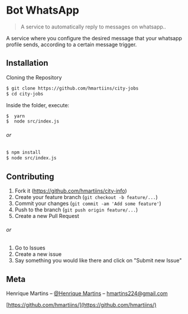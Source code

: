 # Bot WhatsApp
>A service to automatically reply to messages on whatsapp..

A service where you configure the desired message that your whatsapp profile sends, according to a certain message trigger.

## Installation

Cloning the Repository

```sh
$ git clone https://github.com/hmartiins/city-jobs
$ cd city-jobs  
```

Inside the folder, execute:

```sh
$  yarn 
$  node src/index.js 
```

###### or

```sh
$ npm install 
$ node src/index.js 
```

## Contributing

1. Fork it (<https://github.com/hmartiins/city-info>)
2. Create your feature branch (`git checkout -b feature/...`)
3. Commit your changes (`git commit -am 'Add some feature'`)
4. Push to the branch (`git push origin feature/...`)
5. Create a new Pull Request

###### or

1. Go to Issues
2. Create a new issue
3. Say something you would like there and click on "Submit new Issue"

## Meta

Henrique Martins – [@Henrique Martins](https://www.facebook.com/profile.php?id=100004602799158) – hmartins224@gmail.com

[https://github.com/hmartiins/](https://github.com/hmartiins/)